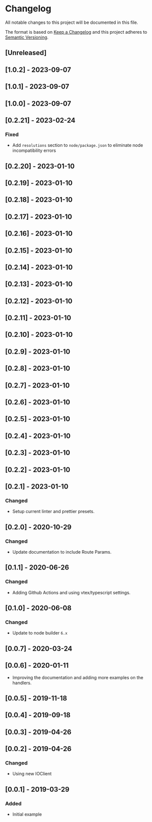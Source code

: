 # Changelog

All notable changes to this project will be documented in this file.

The format is based on [Keep a Changelog](http://keepachangelog.com/en/1.0.0/)
and this project adheres to [Semantic Versioning](http://semver.org/spec/v2.0.0.html).

## [Unreleased]

## [1.0.2] - 2023-09-07

## [1.0.1] - 2023-09-07

## [1.0.0] - 2023-09-07

## [0.2.21] - 2023-02-24

### Fixed

- Add `resolutions` section to `node/package.json` to eliminate node incompatibility errors

## [0.2.20] - 2023-01-10

## [0.2.19] - 2023-01-10

## [0.2.18] - 2023-01-10

## [0.2.17] - 2023-01-10

## [0.2.16] - 2023-01-10

## [0.2.15] - 2023-01-10

## [0.2.14] - 2023-01-10

## [0.2.13] - 2023-01-10

## [0.2.12] - 2023-01-10

## [0.2.11] - 2023-01-10

## [0.2.10] - 2023-01-10

## [0.2.9] - 2023-01-10

## [0.2.8] - 2023-01-10

## [0.2.7] - 2023-01-10

## [0.2.6] - 2023-01-10

## [0.2.5] - 2023-01-10

## [0.2.4] - 2023-01-10

## [0.2.3] - 2023-01-10

## [0.2.2] - 2023-01-10

## [0.2.1] - 2023-01-10

### Changed

- Setup current linter and prettier presets.

## [0.2.0] - 2020-10-29

### Changed

- Update documentation to include Route Params.

## [0.1.1] - 2020-06-26

### Changed

- Adding Github Actions and using vtex/typescript settings.

## [0.1.0] - 2020-06-08

### Changed

- Update to node builder `6.x`

## [0.0.7] - 2020-03-24

## [0.0.6] - 2020-01-11

- Improving the documentation and adding more examples on the handlers.

## [0.0.5] - 2019-11-18

## [0.0.4] - 2019-09-18

## [0.0.3] - 2019-04-26

## [0.0.2] - 2019-04-26

### Changed

- Using new IOClient

## [0.0.1] - 2019-03-29

### Added

- Initial example
